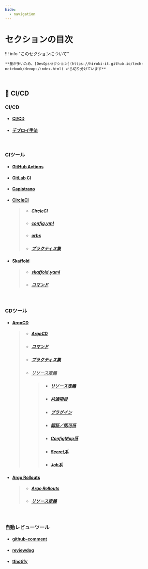 ```yaml
---
hide:
  - navigation
---
```


# セクションの目次

!!! info "このセクションについて"

    **量が多いため、[DevOpsセクション](https://hiroki-it.github.io/tech-notebook/devops/index.html) から切り分けています**

<br>

## 🔄 CI/CD

### CI/CD

- #### [CI/CD](https://hiroki-it.github.io/tech-notebook/devops/devops_cicd.html)

- #### [デプロイ手法](https://hiroki-it.github.io/tech-notebook/devops/devops_cicd_deploy.html)

<br>

### CIツール

- #### [︎GitHub Actions](https://hiroki-it.github.io/tech-notebook/devops/devops_cicd_ci_github_actions.html)

- #### [︎GitLab CI](https://hiroki-it.github.io/tech-notebook/devops/devops_cicd_ci_gitlab_ci.html)

- #### [︎Capistrano](https://hiroki-it.github.io/tech-notebook/devops/devops_cicd_ci_capistrano.html)

- #### <u>CircleCI</u>

  > - ##### [︎CircleCI](https://hiroki-it.github.io/tech-notebook/devops/devops_cicd_ci_circleci.html)
  > - ##### [︎config.yml](https://hiroki-it.github.io/tech-notebook/devops/devops_cicd_ci_circleci_config_yml.html)
  > - ##### [︎orbs](https://hiroki-it.github.io/tech-notebook/devops/devops_cicd_ci_circleci_orbs.html)
  > - ##### [︎プラクティス集](https://hiroki-it.github.io/tech-notebook/devops/devops_cicd_ci_circleci_practices.html)

- #### <u>Skaffold</u>

  > - ##### [︎skaffold.yaml](https://hiroki-it.github.io/tech-notebook/devops/devops_cicd_ci_skaffold_yaml.html)
  > - ##### [︎コマンド](https://hiroki-it.github.io/tech-notebook/devops/devops_cicd_ci_skaffold_command.html)

<br>

### CDツール

- #### ︎<u>ArgoCD</u>

  > - ##### [︎ArgoCD](https://hiroki-it.github.io/tech-notebook/devops/devops_cicd_cd_argocd.html)
  > - ##### [コマンド](https://hiroki-it.github.io/tech-notebook/devops/devops_cicd_cd_argocd_command.html)
  > - ##### [︎プラクティス集](https://hiroki-it.github.io/tech-notebook/devops/devops_cicd_cd_argocd_practices.html)
  > - ##### ︎<u>リソース定義</u>
  >   > - ##### [︎リソース定義](https://hiroki-it.github.io/tech-notebook/devops/devops_cicd_cd_argocd_resource_definition.html)
  >   > - ##### [共通項目](https://hiroki-it.github.io/tech-notebook/devops/devops_cicd_cd_argocd_resource_definition_common.html)
  >   > - ##### [プラグイン](https://hiroki-it.github.io/tech-notebook/devops/devops_cicd_cd_argocd_resource_definition_plugin.html)
  >   > - ##### [認証／認可系](https://hiroki-it.github.io/tech-notebook/devops/devops_cicd_cd_argocd_resource_definition_auth.html)
  >   > - ##### [ConfigMap系](https://hiroki-it.github.io/tech-notebook/devops/devops_cicd_cd_argocd_resource_definition_configmap.html)
  >   > - ##### [Secret系](https://hiroki-it.github.io/tech-notebook/devops/devops_cicd_cd_argocd_resource_definition_secret.html)
  >   > - ##### [Job系](https://hiroki-it.github.io/tech-notebook/devops/devops_cicd_cd_argocd_resource_definition_job.html)

- #### ︎<u>Argo Rollouts</u>

  > - ##### [Argo Rollouts](https://hiroki-it.github.io/tech-notebook/devops/devops_cicd_cd_argorollouts.html)
  > - ##### [︎リソース定義](https://hiroki-it.github.io/tech-notebook/devops/devops_cicd_cd_argorollouts_resource_definition.html)

<br>

### 自動レビューツール

- #### [github-comment](https://hiroki-it.github.io/tech-notebook/devops/devops_cicd_auto_review_github_comment.html)

- #### [reviewdog](https://hiroki-it.github.io/tech-notebook/devops/devops_cicd_auto_review_reviewdog.html)

- #### [︎tfnotify](https://hiroki-it.github.io/tech-notebook/devops/devops_cicd_auto_review_tfnotify.html)

<br>
